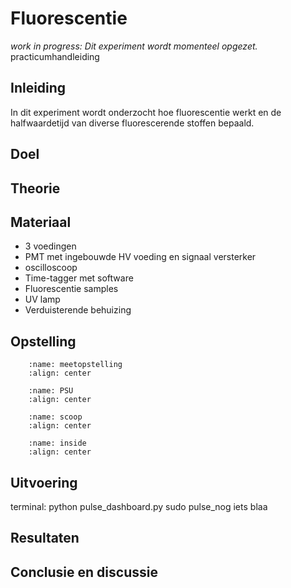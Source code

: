 # Fluorescentie
_work in progress: Dit experiment wordt momenteel opgezet._
practicumhandleiding 

## Inleiding
In dit experiment wordt onderzocht hoe fluorescentie werkt en de halfwaardetijd van diverse fluorescerende stoffen bepaald. 

## Doel

## Theorie

## Materiaal
* 3 voedingen
* PMT met ingebouwde HV voeding en signaal versterker
* oscilloscoop
* Time-tagger met software
* Fluorescentie samples
* UV lamp
* Verduisterende behuizing

## Opstelling
```{figure} ./media/fluorescentie/schema-meetopstelling.jpg
    :name: meetopstelling
    :align: center 
``` 

```{figure} ./media/fluorescentie/voeding.jpg
    :name: PSU
    :align: center 
``` 
```{figure} ./media/fluorescentie/scoop.jpg
    :name: scoop
    :align: center 
``` 
```{figure} ./media/fluorescentie/inside.jpg
    :name: inside
    :align: center 
``` 


## Uitvoering
terminal: 
python pulse_dashboard.py
sudo pulse_nog iets blaa



## Resultaten



## Conclusie en discussie